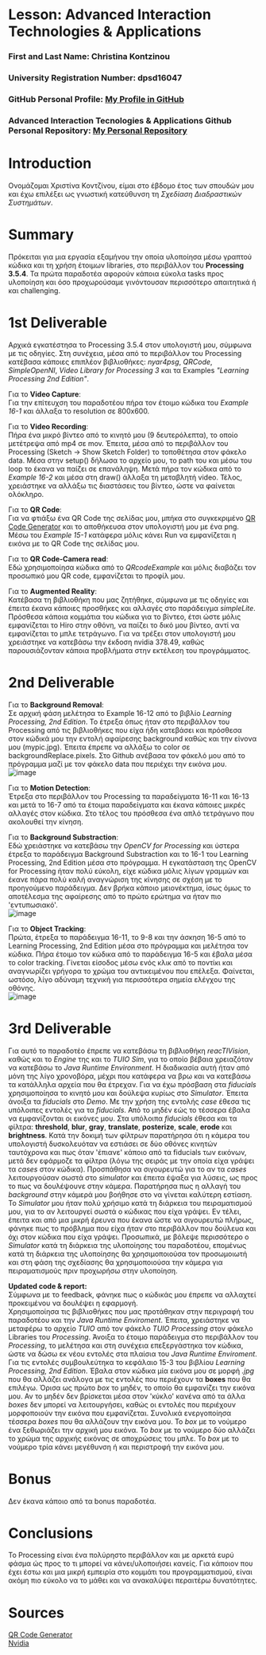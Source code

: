 # Lesson: Advanced Interaction Technologies & Applications

### First and Last Name: Christina Kontzinou
### University Registration Number: dpsd16047
### GitHub Personal Profile: [My Profile in GitHub](https://github.com/dpsd16047)
### Advanced Interaction Tecnologies & Applications Github Personal Repository: [My Personal Repository](https://github.com/dpsd16047/Advanced-Interaction-Tecnologies-Applications-Individual-Assignment)

# Introduction  
Ονομάζομαι Χριστίνα Κοντζίνου, είμαι στο έβδομο έτος των σπουδών μου και έχω επιλέξει ως γνωστική κατεύθυνση τη *Σχεδίαση Διαδραστικών Συστημάτων*.


# Summary  
Πρόκειται για μια εργασία εξαμήνου την οποία υλοποίησα μέσω γραπτού κώδικα και τη χρήση έτοιμων libraries, στο περιβάλλον του **Processing 3.5.4**. Τα πρώτα παραδοτέα αφορούν κάποια εύκολα tasks προς υλοποίηση και όσο προχωρούσαμε γινόντουσαν περισσότερο απαιτητικά ή και challenging.


# 1st Deliverable  
Αρχικά εγκατέστησα το Processing 3.5.4 στον υπολογιστή μου, σύμφωνα με τις οδηγίες. Στη συνέχεια, μέσα από το περιβάλλον του Processing κατέβασα κάποιες επιπλέον βιβλιοθήκες: *nyar4psg*, *QRCode*, *SimpleOpenNI*, *Video Library for Processing 3* και τα Examples *"Learning Processing 2nd Edition"*.  
  
Για το **Video Capture**:  
Για την επίτευχση του παραδοτέου πήρα τον έτοιμο κώδικα του *Εxample 16-1* και άλλαξα το resolution σε 800x600.  
  
Για το **Video Recording**:  
Πήρα ένα μικρό βίντεο από το κινητό μου (9 δευτερόλεπτα), το οποίο μετέτρεψα από mp4 σε mov. Έπειτα, μέσα από το περιβάλλον του Processing (Sketch -> Show Sketch Folder) το τοποθέτησα στον φάκελο data. Μέσα στην setup() δήλωσα το αρχείο μου, το path του και μέσω του loop το έκανα να παίζει σε επανάληψη. Μετά πήρα τον κώδικα από το *Example 16-2* και μέσα στη draw() άλλαξα τη μεταβλητή video. Τέλος, χρειάστηκε να αλλάξω τις διαστάσεις του βίντεο, ώστε να φαίνεται ολόκληρο.  
  
Για το **QR Code**:  
Για να φτιάξω ένα QR Code της σελίδας μου, μπήκα στο συγκεκριμένο [QR Code Generator](http://qrcode.kaywa.com) και το αποθήκευσα στον υπολογιστή μου με ένα png. Μέσω του *Example 15-1* κατάφερα μόλις κάνει Run να εμφανίζεται η εικόνα με το QR Code της σελίδας μου.  
  
Για το **QR Code-Camera read**:  
Εδώ χρησιμοποίησα κώδικα από το *QRcodeExample* και μόλις διαβάζει τον προσωπικό μου QR code, εμφανίζεται το προφίλ μου.  
  
Για το **Augmented Reality**:  
Κατέβασα τη βιβλιοθήκη που μας ζητήθηκε, σύμφωνα με τις οδηγίες και έπειτα έκανα κάποιες προσθήκες και αλλαγές στο παράδειγμα *simpleLite*. Πρόσθεσα κάποια κομμάτια του κώδικα για το βίντεο, έτσι ώστε μόλις εμφανίζεται το Hiro στην οθόνη, να παίζει το δικό μου βίντεο, αντί να εμφανίζεται το μπλε τετράγωνο. Για να τρέξει στον υπολογιστή μου χρειάστηκε να κατεβάσω την έκδοση nvidia 378.49, καθώς παρουσιάζονταν κάποια προβλήματα στην εκτέλεση του προγράμματος.


# 2nd Deliverable  
Για το **Background Removal**:  
Σε αρχική φάση μελέτησα το Example 16-12 από το βιβλίο *Learning Processing, 2nd Edition*. Το έτρεξα όπως ήταν στο περιβάλλον του Processing από τις βιβλιοθήκες που είχα ήδη κατεβάσει και πρόσθεσα στον κώδικά μου την εντολή αφαίρεσης background καθώς και την είνονα μου (mypic.jpg). Έπειτα έπρεπε να αλλάξω το color σε backgroundReplace.pixels. Στο Github ανέβασα τον φάκελό μου από το πρόγραμμα μαζί με τον φάκελο data που περιέχει την εικόνα μου.  
![image](https://user-images.githubusercontent.com/100679305/208325969-090c8be9-843c-4909-bb8c-97f6f76b7e0c.png)  
  
Για το **Motion Detection**:  
Έτρεξα στο περιβάλλον του Processing τα παραδείγματα 16-11 και 16-13 και μετά το 16-7 από τα έτοιμα παραδείγματα και έκανα κάποιες μικρές αλλαγές στον κώδικα. Στο τέλος του πρόσθεσα ένα απλό τετράγωνο που ακολουθεί την κίνηση.  
  
Για το **Background Substraction**:  
Εδώ χρειάστηκε να κατεβάσω την *OpenCV for Processing* και ύστερα έτρεξα το παράδειγμα Background Substraction και το 16-1 του Learning Processing, 2nd Edition μέσα στο πρόγραμμα. Η εγκατάσταση της ΟpenCV for Processing ήταν πολύ εύκολη, είχε κώδικα μόλις λίγων γραμμών και έκανε πάρα πολύ καλή αναγνώριση της κίνησης σε σχέση με το προηγούμενο παράδειγμα. Δεν βρήκα κάποιο μειονέκτημα, ίσως όμως το αποτέλεσμα της αφαίρεσης από το πρώτο ερώτημα να ήταν πιο 'εντυπωσιακό'.  
![image](https://user-images.githubusercontent.com/100679305/208330623-aac069f4-b6a4-4483-9cc0-bdf93812c3b5.png)  
  
Για το **Object Tracking**:  
Πρώτα, έτρεξα το παράδειγμα 16-11, το 9-8 και την άσκηση 16-5 από το Learning Processing, 2nd Edition μέσα στο πρόγραμμα και μελέτησα τον κώδικα. Πήρα έτοιμο τον κώδικα από το παράδειγμα 16-5 και έβαλα μέσα το color tracking. Γίνεται είσοδος μέσω ενός κλικ από το ποντίκι και αναγνωρίζει γρήγορα το χρώμα του αντικειμένου που επέλεξα. Φαίνεται, ωστόσο, λίγο αδύναμη τεχνική για περισσότερα σημεία ελέγχου της οθόνης.   
![image](https://user-images.githubusercontent.com/100679305/208330897-138f946d-d239-462b-934b-d3df6777195b.png)  


# 3rd Deliverable  
Για αυτό το παραδοτέο έπρεπε να κατεβάσω τη βιβλιοθήκη *reacTIVision*, καθώς και το *Εngine* της και το *TUIO Sim*, για το οποίο βέβαια χρειαζόταν να κατεβάσω το *Java Runtime Environment*. Η διαδικασία αυτή ήταν από μόνη της λίγο χρονοβόρα, μέχρι που κατάφερα να βρω και να κατεβάσω τα κατάλληλα αρχεία που θα έτρεχαν. Για να έχω πρόσβαση στα *fiducials* χρησιμοποίησα το κινητό μου και δούλεψα κυρίως στο *Simulator*. Έπειτα άνοιξα τα *fiducials* στο *Demo*. Με την χρήση της εντολής *case* έθεσα τις υπόλοιπες εντολές για τα *fiducials*. Από το μηδέν εώς το τέσσερα έβαλα να εμφανίζονται οι εικόνες μου. Στα υπόλοιπα *fiducials* έθεσα και τα φίλτρα: **threshold**, **blur**, **gray**, **translate**, **posterize**, **scale**, **erode** και **brightness**. Κατά την δοκιμή των φίλτρων παρατήρησα ότι η κάμερα του υπολογιστή δυσκολευόταν να εστιάσει σε δύο οθόνες κινητών ταυτόχρονα και πως όταν 'έπιανε' κάποιο από τα fiducials των εικόνων, μετά δεν εφάρμοζε τα φίλτρα (λόγω της σειράς με την οποία είχα γράψει τα *cases* στον κώδικα). Προσπάθησα να σιγουρευτώ για το αν τα *cases* λειτουργούσαν σωστά στο *simulator* και έπειτα έψαξα για λύσεις, ως προς το πως να δουλέψουνε στην κάμερα. Παρατήρησα πως η αλλαγή του *background* στην κάμερά μου βοήθησε στο να γίνεται καλύτερη εστίαση. Το *Simulator* μου ήταν πολύ χρήσιμο κατά τη διάρκεια του πειραματισμού μου, για το αν λειτουργεί σωστά ο κώδικας που είχα γράψει. Εν τέλει, έπειτα και από μια μικρή έρευνα που έκανα ώστε να σιγουρευτώ πλήρως, φάνηκε πως το πρόβλημα που είχα ήταν στο περιβάλλον που δούλευα και όχι στον κώδικα που είχα γράψει. Προσωπικά, με βόλεψε περισσότερο ο *Simulator* κατά τη διάρκεια της υλοποίησης του παραδοτέου, επομένως κατά τη διάρκεια της υλοποίησης θα χρησιμοποιούσα τον προσωμοιωτή και στη φάση της σχεδίασης θα χρησιμοποιούσα την κάμερα για πειραματισμούς πριν προχωρήσω στην υλοποίηση.

**Updated code & report:**  
Σύμφωνα με το feedback, φάνηκε πως ο κώδικάς μου έπρεπε να αλλαχτεί προκειμένου να δουλέψει η εφαρμογή.  
Χρησιμοποίησα τις βιβλιοθήκες που μας προτάθηκαν στην περιγραφή του παραδοτέου και την *Java Runtime Enviroment*. Έπειτα, χρειάστηκε να μεταφέρω το αρχείο *TUIO* από τον φάκελο *TUIO Processing* στον φάκελο Libraries του *Ρrocessing*. Άνοιξα το έτοιμο παράδειγμα στο περιβάλλον του *Ρrocessing*, το μελέτησα και στη συνέχεια επεξεργάστηκα τον κώδικα, ώστε να δώσω εκ νέου εντολές στα πλαίσια του *Java Runtime Enviroment*. Για τις εντολές συμβουλεύτηκα το κεφάλαιο 15-3 του βιβλίου *Learning Processing, 2nd Edition*. Έβαλα στον κώδικα μία εικόνα μου σε μορφή *.jpg* που θα αλλάζει ανάλογα με τις εντολές που περιέχουν τα **boxes** που θα επιλέγω. Όρισα ως πρώτο *box* το μηδέν, το οποίο θα εμφανίζει την εικόνα μου. Αν το μηδέν δεν βρίσκεται μέσα στον 'κύκλο' κανένα από τα άλλα *boxes* δεν μπορεί να λειτουργήσει, καθώς οι εντολές που περιέχουν μορφοποιούν την εικόνα που εμφανίζεται. Συνολικά ενεργοποίησα τέσσερα *boxes* που θα αλλάζουν την εικόνα μου. Το *box* με το νούμερο ένα ξεθωριάζει την αρχική μου εικόνα. Το *box* με το νούμερο δύο αλλάζει το χρώμα της αρχικής εικόνας σε αποχρώσεις του μπλε. Το *box* με το νούμερο τρία κάνει μεγέθυνση ή και περιστροφή την εικόνα μου.  


# Bonus  
Δεν έκανα κάποιο από τα bonus παραδοτέα.


# Conclusions  
Το Processing είναι ένα πολύρηστο περιβάλλον και με αρκετά ευρύ φάσμα ώς προς το τι μπορεί να κάνει/υλοποιήσει κανείς. Για κάποιον που έχει έστω και μια μικρή εμπειρία στο κομμάτι του προγραμματισμού, είναι ακόμη πιο εύκολο να το μάθει και να ανακαλύψει περαιτέρω δυνατότητες.


# Sources  
[QR Code Generator](http://qrcode.kaywa.com/)  
[Nvidia](https://www.nvidia.com/download/driverResults.aspx/114351/en-us/)
